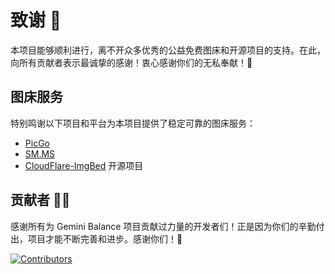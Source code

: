 # 致谢 🙏

本项目能够顺利进行，离不开众多优秀的公益免费图床和开源项目的支持。在此，向所有贡献者表示最诚挚的感谢！衷心感谢你们的无私奉献！💖

## 图床服务

特别鸣谢以下项目和平台为本项目提供了稳定可靠的图床服务：

* [PicGo](https://www.picgo.net/)
* [SM.MS](https://smms.app/)
* [CloudFlare-ImgBed](https://github.com/MarSeventh/CloudFlare-ImgBed) 开源项目

## 贡献者 🧑‍💻

感谢所有为 Gemini Balance 项目贡献过力量的开发者们！正是因为你们的辛勤付出，项目才能不断完善和进步。感谢你们！🌟

[![Contributors](https://contrib.rocks/image?repo=snailyp/gemini-balance)](https://github.com/snailyp/gemini-balance/graphs/contributors)
